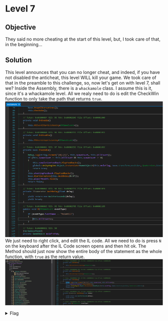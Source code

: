 # Level 7

## Objective
They said no more cheating at the start of this level, but, I took care of that, in the beginning...

## Solution
This level announces that you can no longer cheat, and indeed, if you have not disabled the anticheat, this level WILL kill
your game. We took care of that in the preamble to this challenge, so, now let's get on with level 7, shall we? Inside the
Assembly, there is a `whackamole` class. I assume this is it, since it's a whackamole level. All we realy need to do is 
edit the CheckWin function to only take the path that returns `true`.
<br/>
<img alt="Level 7 DNSpy" src="img/L7 wackamole.png" title="DNSpy IL COde"/>
<br/>
We just need to right click, and edit the IL code. All we need to do is press `N` on the keyboard after the IL Code screen
opens and then hit ok. The Method should just now show the entire body of the statement as the whole function, with `true`
as the return value.
<br/>
<img alt="Level 7 DNSpy" src="img/L7 wackamole method.png" title="DNSpy IL COde"/>
<br/>

<details>
<summary>Flag</summary>
GHCTF{nice_shooting_tex}  
<br/>
<img alt="Level 7 solution" height="400" src="img/L7.png" title="Flag" width="400"/>
</details>
